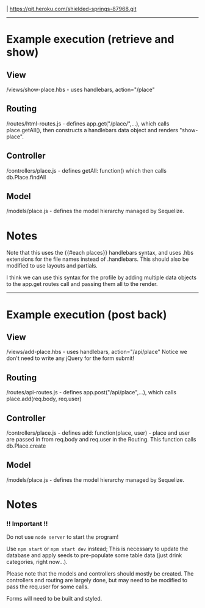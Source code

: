 | https://git.heroku.com/shielded-springs-87968.git

- - - 
# Example execution (retrieve and show)

## View

/views/show-place.hbs - uses handlebars, action="/place"

## Routing
/routes/html-routes.js - defines app.get("/place/",...), which calls place.getAll(), then constructs a handlebars data object and renders "show-place".

## Controller
/controllers/place.js - defines getAll: function() which then calls db.Place.findAll

## Model
/models/place.js - defines the model hierarchy managed by Sequelize.

# Notes

Note that this uses the {{#each places}} handlebars syntax, and uses .hbs extensions for the file names instead of .handlebars.  This should also be modified to use layouts and partials.

I think we can use this syntax for the profile by adding multiple data objects to the app.get routes call and passing them all to the render. 

- - - 
# Example execution (post back)

## View
/views/add-place.hbs - uses handlebars, action="/api/place" Notice we don't need to write any jQuery for the form submit!

## Routing
/routes/api-routes.js - defines app.post("/api/place",...), which calls place.add(req.body, req.user)

## Controller
/controllers/place.js - defines add: function(place, user) - place and user are passed in from req.body and req.user in the Routing.   This function calls db.Place.create

## Model
/models/place.js - defines the model hierarchy managed by Sequelize.

# Notes

### !! Important !!

Do not use `node server` to start the program!  

Use `npm start` or `npm start dev` instead; This is necessary to update the database and apply seeds to pre-populate some table data (just drink categories, right now...).

Please note that the models and controllers should mostly be created.   The controllers and routing are largely done, but may need to be modified to pass the req.user for some calls.

Forms will need to be built and styled.